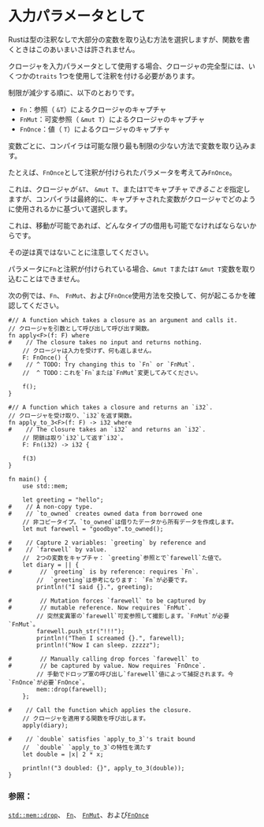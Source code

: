 # <!--As input parameters--> 入力パラメータとして

<!--While Rust chooses how to capture variables on the fly mostly without type annotation, this ambiguity is not allowed when writing functions.-->
Rustは型の注釈なしで大部分の変数を取り込む方法を選択しますが、関数を書くときはこのあいまいさは許されません。
<!--When taking a closure as an input parameter, the closure's complete type must be annotated using one of a few `traits`.-->
クロージャを入力パラメータとして使用する場合、クロージャの完全型には、いくつかの`traits` 1つを使用して注釈を付ける必要があります。
<!--In order of decreasing restriction, they are:-->
制限が減少する順に、以下のとおりです。

* <!--`Fn`: the closure captures by reference (`&T`)-->
   `Fn`：参照（ `&T`）によるクロージャのキャプチャ
* <!--`FnMut`: the closure captures by mutable reference (`&mut T`)-->
   `FnMut`：可変参照（ `&mut T`）によるクロージャのキャプチャ
* <!--`FnOnce`: the closure captures by value (`T`)-->
   `FnOnce`：値（ `T`）によるクロージャのキャプチャ

<!--On a variable-by-variable basis, the compiler will capture variables in the least restrictive manner possible.-->
変数ごとに、コンパイラは可能な限り最も制限の少ない方法で変数を取り込みます。

<!--For instance, consider a parameter annotated as `FnOnce`.-->
たとえば、`FnOnce`として注釈が付けられたパラメータを考えてみ`FnOnce`。
<!--This specifies that the closure *may* capture by `&T`, `&mut T`, or `T`, but the compiler will ultimately choose based on how the captured variables are used in the closure.-->
これは、クロージャ*が* `&T`、 `&mut T`、または`T`でキャプチャ*できることを*指定しますが、コンパイラは最終的に、キャプチャされた変数がクロージャでどのように使用されるかに基づいて選択します。

<!--This is because if a move is possible, then any type of borrow should also be possible.-->
これは、移動が可能であれば、どんなタイプの借用も可能でなければならないからです。
<!--Note that the reverse is not true.-->
その逆は真ではないことに注意してください。
<!--If the parameter is annotated as `Fn`, then capturing variables by `&mut T` or `T` are not allowed.-->
パラメータに`Fn`と注釈が付けられている場合、`&mut T`または`T` `&mut T`変数を取り込むことはできません。

<!--In the following example, try swapping the usage of `Fn`, `FnMut`, and `FnOnce` to see what happens:-->
次の例では、`Fn`、 `FnMut`、および`FnOnce`使用方法を交換して、何が起こるかを確認してください。

```rust,editable
#// A function which takes a closure as an argument and calls it.
// クロージャを引数として呼び出して呼び出す関数。
fn apply<F>(f: F) where
#    // The closure takes no input and returns nothing.
    // クロージャは入力を受けず、何も返しません。
    F: FnOnce() {
#    // ^ TODO: Try changing this to `Fn` or `FnMut`.
    //  ^ TODO：これを`Fn`または`FnMut`変更してみてください。

    f();
}

#// A function which takes a closure and returns an `i32`.
// クロージャを受け取り、`i32`を返す関数。
fn apply_to_3<F>(f: F) -> i32 where
#    // The closure takes an `i32` and returns an `i32`.
    // 閉鎖は取り`i32`して返す`i32`。
    F: Fn(i32) -> i32 {

    f(3)
}

fn main() {
    use std::mem;

    let greeting = "hello";
#    // A non-copy type.
#    // `to_owned` creates owned data from borrowed one
    // 非コピータイプ。`to_owned`は借りたデータから所有データを作成します。
    let mut farewell = "goodbye".to_owned();

#    // Capture 2 variables: `greeting` by reference and
#    // `farewell` by value.
    //  2つの変数をキャプチャ： `greeting`参照とで`farewell`た値で。
    let diary = || {
#        // `greeting` is by reference: requires `Fn`.
        //  `greeting`は参考になります： `Fn`が必要です。
        println!("I said {}.", greeting);

#        // Mutation forces `farewell` to be captured by
#        // mutable reference. Now requires `FnMut`.
        // 突然変異軍の`farewell`可変参照して撮影します。`FnMut`が必要`FnMut`。
        farewell.push_str("!!!");
        println!("Then I screamed {}.", farewell);
        println!("Now I can sleep. zzzzz");

#        // Manually calling drop forces `farewell` to
#        // be captured by value. Now requires `FnOnce`.
        // 手動でドロップ軍の呼び出し`farewell`値によって捕捉されます。今`FnOnce`が必要`FnOnce`。
        mem::drop(farewell);
    };

#    // Call the function which applies the closure.
    // クロージャを適用する関数を呼び出します。
    apply(diary);

#    // `double` satisfies `apply_to_3`'s trait bound
    //  `double` `apply_to_3`の特性を満たす
    let double = |x| 2 * x;

    println!("3 doubled: {}", apply_to_3(double));
}
```

### <!--See also:--> 参照：

<!--[`std::mem::drop`][drop], [`Fn`][fn], [`FnMut`][fnmut], and [`FnOnce`][fnonce]-->
[`std::mem::drop`][drop]、 [`Fn`][fn]、 [`FnMut`][fnmut]、および[`FnOnce`][fnonce]

<!--[drop]: https://doc.rust-lang.org/std/mem/fn.drop.html
 [fn]: https://doc.rust-lang.org/std/ops/trait.Fn.html
 [fnmut]: https://doc.rust-lang.org/std/ops/trait.FnMut.html
 [fnonce]: https://doc.rust-lang.org/std/ops/trait.FnOnce.html
-->
[drop]: https://doc.rust-lang.org/std/mem/fn.drop.html
 [fn]: https://doc.rust-lang.org/std/ops/trait.Fn.html
 [fnmut]: https://doc.rust-lang.org/std/ops/trait.FnMut.html
 [fnonce]: https://doc.rust-lang.org/std/ops/trait.FnOnce.html

